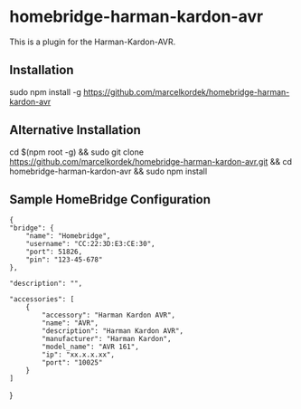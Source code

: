 # homebridge-harman-kardon-avr
This is a plugin for the Harman-Kardon-AVR.

Installation
--------------------
sudo npm install -g https://github.com/marcelkordek/homebridge-harman-kardon-avr

Alternative Installation
--------------------
cd $(npm root -g) && sudo git clone https://github.com/marcelkordek/homebridge-harman-kardon-avr.git && cd homebridge-harman-kardon-avr && sudo npm install

Sample HomeBridge Configuration
--------------------
    {
    "bridge": {
        "name": "Homebridge",
        "username": "CC:22:3D:E3:CE:30",
        "port": 51826,
        "pin": "123-45-678"
    },

    "description": "",

    "accessories": [
        {
            "accessory": "Harman Kardon AVR",
            "name": "AVR",
            "description": "Harman Kardon AVR",
            "manufacturer": "Harman Kardon",
            "model_name": "AVR 161",
            "ip": "xx.x.x.xx",
            "port": "10025"
        }
    ]
}
